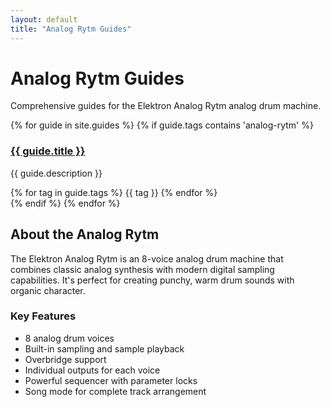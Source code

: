 ```yaml
---
layout: default
title: "Analog Rytm Guides"
---
```


# Analog Rytm Guides

Comprehensive guides for the Elektron Analog Rytm analog drum machine.

<div class="guides-list">
{% for guide in site.guides %}
  {% if guide.tags contains 'analog-rytm' %}
    <div class="guide-card">
      <h3><a href="{{ guide.url | relative_url }}">{{ guide.title }}</a></h3>
      <p>{{ guide.description }}</p>
      <div class="guide-tags">
        {% for tag in guide.tags %}
          <span class="tag">{{ tag }}</span>
        {% endfor %}
      </div>
    </div>
  {% endif %}
{% endfor %}
</div>

## About the Analog Rytm

The Elektron Analog Rytm is an 8-voice analog drum machine that combines classic analog synthesis with modern digital sampling capabilities. It's perfect for creating punchy, warm drum sounds with organic character.

### Key Features
- 8 analog drum voices
- Built-in sampling and sample playback
- Overbridge support
- Individual outputs for each voice
- Powerful sequencer with parameter locks
- Song mode for complete track arrangement
